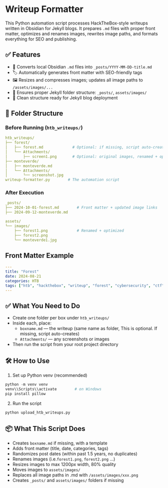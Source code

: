 # Writeup Formatter
This Python automation script processes HackTheBox-style writeups written in Obsidian for Jekyll blogs. It prepares `.md` files with proper front matter, optimizes and renames images, rewrites image paths, and formats everything for SEO and publishing.

## ✅ Features
- 🔄 Converts local Obsidian `.md` files into `_posts/YYYY-MM-DD-title.md`
- 🏷️ Automatically generates front matter with SEO-friendly tags
- 🖼️ Resizes and compresses images; updates all image paths to `/assets/images/...`
- 📁 Ensures proper Jekyll folder structure: `_posts/`, `assets/images/`
- 🧠 Clean structure ready for Jekyll blog deployment

## 📁 Folder Structure
### Before Running (`htb_writeups/`)
```yaml
htb_writeups/
├── forest/
│   ├── forest.md             # Optional: if missing, script auto-creates
│   └── Attachments/
│       ├── screen1.png       # Optional: original images, renamed + optimized
├── monteverde/
│   ├── monteverde.md
│   └── Attachments/
│       └── screenshot.jpg
writeup-formatter.py        # The automation script
```

### After Execution
```yaml
_posts/
├── 2024-10-01-forest.md        # Front matter + updated image links
├── 2024-09-12-monteverde.md

assets/
└── images/
    ├── forest1.png             # Renamed + optimized
    ├── forest2.png
    └── monteverde1.jpg
```

## Front Matter Example
```yaml
---
title: "Forest"
date: 2024-08-21
categories: HTB
tags: ["htb", "hackthebox", "writeup", "forest", "cybersecurity", "ctf"]
---
```

## ✅ What You Need to Do
- Create one folder per box under `htb_writeups/`
- Inside each, place:
    - `boxname.md` — the writeup (same name as folder, This is optional. If missing,   script auto-creates)
    - `Attachments/` — any screenshots or images
- Then run the script from your root project directory

## 🛠️ How to Use
1. Set up Python venv (recommended)
```python
python -m venv venv
venv\\Scripts\\activate        # on Windows
pip install pillow
```

2. Run the script
```python
python upload_htb_writeups.py
```

## 📦 What This Script Does
- Creates `boxname.md` if missing, with a template
-  Adds front matter (title, date, categories, tags)
-  Randomizes post dates (within past 1.5 years, no duplicates)
-  Renames images (i.e.`forest1.png`, `forest2.png` ...)
-  Resizes images to max 1200px width, 80% quality
-  Moves images to `assets/images/`
-  Replaces all image paths in .md with `/assets/images/xxx.png`
-  Creates `_posts/` and `assets/images/` folders if missing
